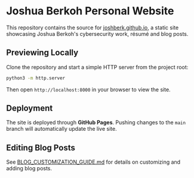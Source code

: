 # Joshua Berkoh Personal Website

This repository contains the source for [joshberk.github.io](https://joshberk.github.io), a static site showcasing Joshua Berkoh's cybersecurity work, résumé and blog posts.

## Previewing Locally

Clone the repository and start a simple HTTP server from the project root:

```bash
python3 -m http.server
```

Then open `http://localhost:8000` in your browser to view the site.

## Deployment

The site is deployed through **GitHub Pages**. Pushing changes to the `main` branch will automatically update the live site.

## Editing Blog Posts

See [BLOG_CUSTOMIZATION_GUIDE.md](BLOG_CUSTOMIZATION_GUIDE.md) for details on customizing and adding blog posts.
